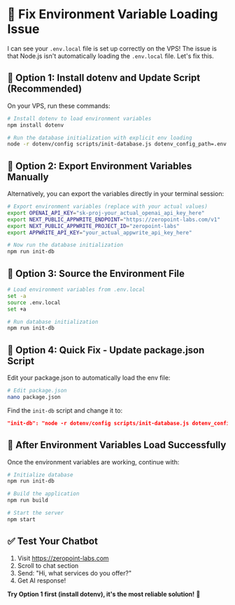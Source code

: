 # 🔧 Fix Environment Variable Loading Issue

I can see your `.env.local` file is set up correctly on the VPS! The issue is that Node.js isn't automatically loading the `.env.local` file. Let's fix this.

## 🚀 Option 1: Install dotenv and Update Script (Recommended)

On your VPS, run these commands:

```bash
# Install dotenv to load environment variables
npm install dotenv

# Run the database initialization with explicit env loading
node -r dotenv/config scripts/init-database.js dotenv_config_path=.env.local
```

## 🚀 Option 2: Export Environment Variables Manually

Alternatively, you can export the variables directly in your terminal session:

```bash
# Export environment variables (replace with your actual values)
export OPENAI_API_KEY="sk-proj-your_actual_openai_api_key_here"
export NEXT_PUBLIC_APPWRITE_ENDPOINT="https://zeropoint-labs.com/v1"
export NEXT_PUBLIC_APPWRITE_PROJECT_ID="zeropoint-labs"
export APPWRITE_API_KEY="your_actual_appwrite_api_key_here"

# Now run the database initialization
npm run init-db
```

## 🚀 Option 3: Source the Environment File

```bash
# Load environment variables from .env.local
set -a
source .env.local
set +a

# Run database initialization
npm run init-db
```

## 🚀 Option 4: Quick Fix - Update package.json Script

Edit your package.json to automatically load the env file:

```bash
# Edit package.json
nano package.json
```

Find the `init-db` script and change it to:
```json
"init-db": "node -r dotenv/config scripts/init-database.js dotenv_config_path=.env.local"
```

## 🧪 After Environment Variables Load Successfully

Once the environment variables are working, continue with:

```bash
# Initialize database
npm run init-db

# Build the application
npm run build

# Start the server
npm start
```

## ✅ Test Your Chatbot

1. Visit https://zeropoint-labs.com
2. Scroll to chat section
3. Send: "Hi, what services do you offer?"
4. Get AI response!

**Try Option 1 first (install dotenv), it's the most reliable solution!** 🚀

